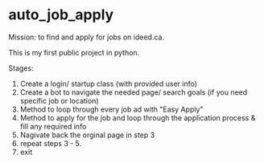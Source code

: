 # auto_job_apply

Mission: to find and apply for jobs on ideed.ca. 

This is my first public project in python. 

Stages:
1. Create a login/ startup class (with provided user info)
2. Create a bot to navigate the needed page/ search goals (if you need specific job or location)
3. Method to loop through every job ad with "Easy Apply" 
4. Method to apply for the job and loop through the application process & fill any required info 
5. Nagivate back the orginal page in step 3
6. repeat steps 3 - 5.
7. exit 
